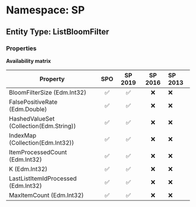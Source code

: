 # Namespace: SP

## Entity Type: ListBloomFilter

### Properties

**Availability matrix**

Property | SPO | SP 2019 | SP 2016 | SP 2013
----------|:---:|:-------:|:-------:|:-------
BloomFilterSize (Edm.Int32) | ✅ | ✅ | ❌ | ❌
FalsePositiveRate (Edm.Double) | ✅ | ✅ | ❌ | ❌
HashedValueSet (Collection(Edm.String)) | ✅ | ✅ | ❌ | ❌
IndexMap (Collection(Edm.Int32)) | ✅ | ✅ | ❌ | ❌
ItemProcessedCount (Edm.Int32) | ✅ | ✅ | ❌ | ❌
K (Edm.Int32) | ✅ | ✅ | ❌ | ❌
LastListItemIdProcessed (Edm.Int32) | ✅ | ✅ | ❌ | ❌
MaxItemCount (Edm.Int32) | ✅ | ✅ | ❌ | ❌

